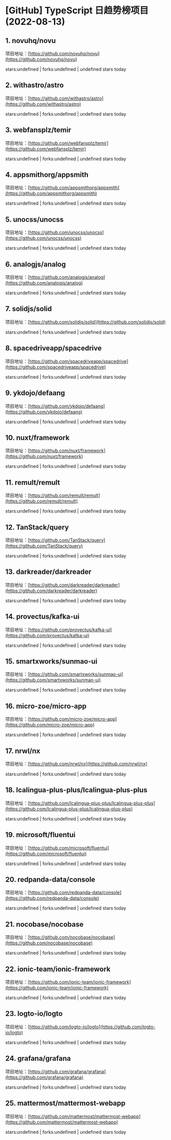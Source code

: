 # [GitHub] TypeScript 日趋势榜项目(2022-08-13)

## 1. novuhq/novu 

项目地址：[https://github.com/novuhq/novu](https://github.com/novuhq/novu)

stars:undefined | forks:undefined | undefined stars today 



## 2. withastro/astro 

项目地址：[https://github.com/withastro/astro](https://github.com/withastro/astro)

stars:undefined | forks:undefined | undefined stars today 



## 3. webfansplz/temir 

项目地址：[https://github.com/webfansplz/temir](https://github.com/webfansplz/temir)

stars:undefined | forks:undefined | undefined stars today 



## 4. appsmithorg/appsmith 

项目地址：[https://github.com/appsmithorg/appsmith](https://github.com/appsmithorg/appsmith)

stars:undefined | forks:undefined | undefined stars today 



## 5. unocss/unocss 

项目地址：[https://github.com/unocss/unocss](https://github.com/unocss/unocss)

stars:undefined | forks:undefined | undefined stars today 



## 6. analogjs/analog 

项目地址：[https://github.com/analogjs/analog](https://github.com/analogjs/analog)

stars:undefined | forks:undefined | undefined stars today 



## 7. solidjs/solid 

项目地址：[https://github.com/solidjs/solid](https://github.com/solidjs/solid)

stars:undefined | forks:undefined | undefined stars today 



## 8. spacedriveapp/spacedrive 

项目地址：[https://github.com/spacedriveapp/spacedrive](https://github.com/spacedriveapp/spacedrive)

stars:undefined | forks:undefined | undefined stars today 



## 9. ykdojo/defaang 

项目地址：[https://github.com/ykdojo/defaang](https://github.com/ykdojo/defaang)

stars:undefined | forks:undefined | undefined stars today 



## 10. nuxt/framework 

项目地址：[https://github.com/nuxt/framework](https://github.com/nuxt/framework)

stars:undefined | forks:undefined | undefined stars today 



## 11. remult/remult 

项目地址：[https://github.com/remult/remult](https://github.com/remult/remult)

stars:undefined | forks:undefined | undefined stars today 



## 12. TanStack/query 

项目地址：[https://github.com/TanStack/query](https://github.com/TanStack/query)

stars:undefined | forks:undefined | undefined stars today 



## 13. darkreader/darkreader 

项目地址：[https://github.com/darkreader/darkreader](https://github.com/darkreader/darkreader)

stars:undefined | forks:undefined | undefined stars today 



## 14. provectus/kafka-ui 

项目地址：[https://github.com/provectus/kafka-ui](https://github.com/provectus/kafka-ui)

stars:undefined | forks:undefined | undefined stars today 



## 15. smartxworks/sunmao-ui 

项目地址：[https://github.com/smartxworks/sunmao-ui](https://github.com/smartxworks/sunmao-ui)

stars:undefined | forks:undefined | undefined stars today 



## 16. micro-zoe/micro-app 

项目地址：[https://github.com/micro-zoe/micro-app](https://github.com/micro-zoe/micro-app)

stars:undefined | forks:undefined | undefined stars today 



## 17. nrwl/nx 

项目地址：[https://github.com/nrwl/nx](https://github.com/nrwl/nx)

stars:undefined | forks:undefined | undefined stars today 



## 18. Icalingua-plus-plus/Icalingua-plus-plus 

项目地址：[https://github.com/Icalingua-plus-plus/Icalingua-plus-plus](https://github.com/Icalingua-plus-plus/Icalingua-plus-plus)

stars:undefined | forks:undefined | undefined stars today 



## 19. microsoft/fluentui 

项目地址：[https://github.com/microsoft/fluentui](https://github.com/microsoft/fluentui)

stars:undefined | forks:undefined | undefined stars today 



## 20. redpanda-data/console 

项目地址：[https://github.com/redpanda-data/console](https://github.com/redpanda-data/console)

stars:undefined | forks:undefined | undefined stars today 



## 21. nocobase/nocobase 

项目地址：[https://github.com/nocobase/nocobase](https://github.com/nocobase/nocobase)

stars:undefined | forks:undefined | undefined stars today 



## 22. ionic-team/ionic-framework 

项目地址：[https://github.com/ionic-team/ionic-framework](https://github.com/ionic-team/ionic-framework)

stars:undefined | forks:undefined | undefined stars today 



## 23. logto-io/logto 

项目地址：[https://github.com/logto-io/logto](https://github.com/logto-io/logto)

stars:undefined | forks:undefined | undefined stars today 



## 24. grafana/grafana 

项目地址：[https://github.com/grafana/grafana](https://github.com/grafana/grafana)

stars:undefined | forks:undefined | undefined stars today 



## 25. mattermost/mattermost-webapp 

项目地址：[https://github.com/mattermost/mattermost-webapp](https://github.com/mattermost/mattermost-webapp)

stars:undefined | forks:undefined | undefined stars today 



